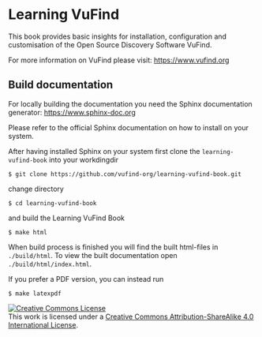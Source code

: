 # Learning VuFind

This book provides basic insights for installation, configuration and customisation of the Open Source Discovery Software VuFind.

For more information on VuFind please visit: https://www.vufind.org

## Build documentation

For locally building the documentation you need the Sphinx documentation generator: https://www.sphinx-doc.org

Please refer to the official Sphinx documentation on how to install on your system.

After having installed Sphinx on your system first clone the `learning-vufind-book` into your workdingdir

    $ git clone https://github.com/vufind-org/learning-vufind-book.git 

change directory

    $ cd learning-vufind-book

and build the Learning VuFind Book

    $ make html

When build process is finished you will find the built html-files in `./build/html`. To view the built documentation open `./build/html/index.html`.

If you prefer a PDF version, you can instead run

    $ make latexpdf

<a rel="license" href="http://creativecommons.org/licenses/by-sa/4.0/"><img alt="Creative Commons License" style="border-width:0" src="https://i.creativecommons.org/l/by-sa/4.0/88x31.png" /></a><br />This work is licensed under a <a rel="license" href="http://creativecommons.org/licenses/by-sa/4.0/">Creative Commons Attribution-ShareAlike 4.0 International License</a>.
